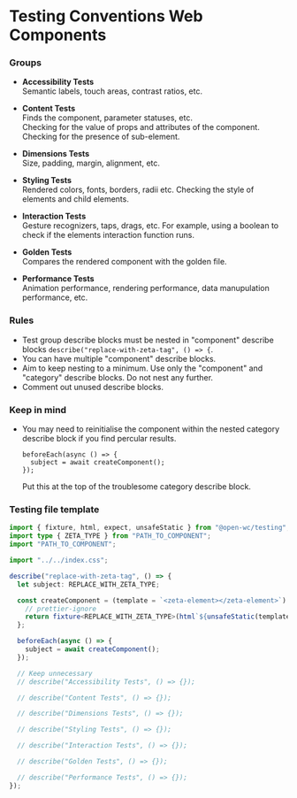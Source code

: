 # Testing Conventions Web Components

### Groups

- **Accessibility Tests**  
  Semantic labels, touch areas, contrast ratios, etc.

- **Content Tests**  
  Finds the component, parameter statuses, etc.  
  Checking for the value of props and attributes of the component. Checking for the presence of sub-element.

- **Dimensions Tests**  
  Size, padding, margin, alignment, etc.

- **Styling Tests**  
  Rendered colors, fonts, borders, radii etc.
  Checking the style of elements and child elements.

- **Interaction Tests**  
  Gesture recognizers, taps, drags, etc.
  For example, using a boolean to check if the elements interaction function runs.

- **Golden Tests**  
  Compares the rendered component with the golden file.

- **Performance Tests**  
  Animation performance, rendering performance, data manupulation performance, etc.

### Rules

- Test group describe blocks must be nested in "component" describe blocks `describe("replace-with-zeta-tag", () => {`.
- You can have multiple "component" describe blocks.
- Aim to keep nesting to a minimum. Use only the "component" and "category" describe blocks. Do not nest any further.
- Comment out unused describe blocks.

### Keep in mind

- You may need to reinitialise the component within the nested category describe block if you find percular results.
  ```
  beforeEach(async () => {
    subject = await createComponent();
  });
  ```
  Put this at the top of the troublesome category describe block.

### Testing file template

```ts
import { fixture, html, expect, unsafeStatic } from "@open-wc/testing";
import type { ZETA_TYPE } from "PATH_TO_COMPONENT";
import "PATH_TO_COMPONENT";

import "../../index.css";

describe("replace-with-zeta-tag", () => {
  let subject: REPLACE_WITH_ZETA_TYPE;

  const createComponent = (template = `<zeta-element></zeta-element>`) => {
    // prettier-ignore
    return fixture<REPLACE_WITH_ZETA_TYPE>(html`${unsafeStatic(template)}`);
  };

  beforeEach(async () => {
    subject = await createComponent();
  });

  // Keep unnecessary
  // describe("Accessibility Tests", () => {});

  // describe("Content Tests", () => {});

  // describe("Dimensions Tests", () => {});

  // describe("Styling Tests", () => {});

  // describe("Interaction Tests", () => {});

  // describe("Golden Tests", () => {});

  // describe("Performance Tests", () => {});
});
```
